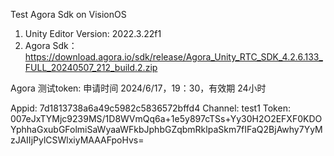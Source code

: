 Test Agora Sdk on VisionOS
1. Unity Editor Version:  2022.3.22f1
2. Agora Sdk：
https://download.agora.io/sdk/release/Agora_Unity_RTC_SDK_4.2.6.133_FULL_20240507_212_build.2.zip



Agora 测试token:
申请时间 2024/6/17，19：30，有效期 24小时
 
Appid: 7d1813738a6a49c5982c5836572bffd4
Channel: test1
Token: 
007eJxTYMjc9239MS/1D8WVmQq6a+1e5y897cTSs+Yy30H2O2EFXF0KDOYphhaGxubGFolmiSaWyaaWFkbJphbGZqbmRklpaSkm7fIFaQ2BjAwhy7YyMzJAIIjPylCSWlxiyMAAAFpoHvs=
